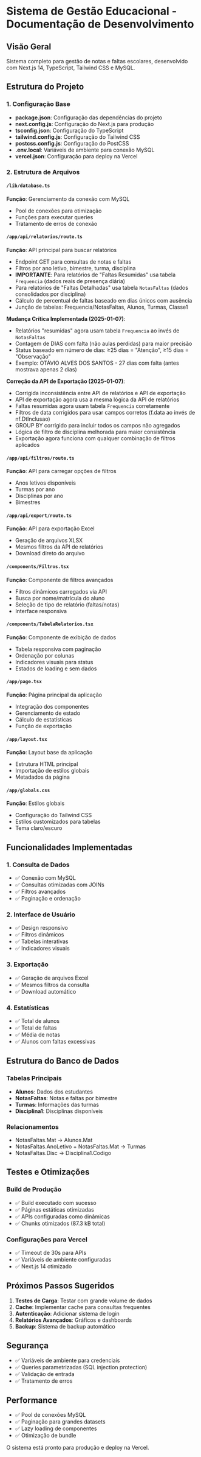 # Sistema de Gestão Educacional - Documentação de Desenvolvimento

## Visão Geral
Sistema completo para gestão de notas e faltas escolares, desenvolvido com Next.js 14, TypeScript, Tailwind CSS e MySQL.

## Estrutura do Projeto

### 1. Configuração Base
- **package.json**: Configuração das dependências do projeto
- **next.config.js**: Configuração do Next.js para produção
- **tsconfig.json**: Configuração do TypeScript
- **tailwind.config.js**: Configuração do Tailwind CSS
- **postcss.config.js**: Configuração do PostCSS
- **.env.local**: Variáveis de ambiente para conexão MySQL
- **vercel.json**: Configuração para deploy na Vercel

### 2. Estrutura de Arquivos

#### `/lib/database.ts`
**Função**: Gerenciamento da conexão com MySQL
- Pool de conexões para otimização
- Funções para executar queries
- Tratamento de erros de conexão

#### `/app/api/relatorios/route.ts`
**Função**: API principal para buscar relatórios
- Endpoint GET para consultas de notas e faltas
- Filtros por ano letivo, bimestre, turma, disciplina
- **IMPORTANTE**: Para relatórios de "Faltas Resumidas" usa tabela `Frequencia` (dados reais de presença diária)
- Para relatórios de "Faltas Detalhadas" usa tabela `NotasFaltas` (dados consolidados por disciplina)
- Cálculo de percentual de faltas baseado em dias únicos com ausência
- Junção de tabelas: Frequencia/NotasFaltas, Alunos, Turmas, Classe1

**Mudança Crítica Implementada (2025-01-07)**:
- Relatórios "resumidas" agora usam tabela `Frequencia` ao invés de `NotasFaltas`
- Contagem de DIAS com falta (não aulas perdidas) para maior precisão
- Status baseado em número de dias: ≥25 dias = "Atenção", ≥15 dias = "Observação"
- Exemplo: OTÁVIO ALVES DOS SANTOS - 27 dias com falta (antes mostrava apenas 2 dias)

**Correção da API de Exportação (2025-01-07)**:
- Corrigida inconsistência entre API de relatórios e API de exportação
- API de exportação agora usa a mesma lógica da API de relatórios
- Faltas resumidas agora usam tabela `Frequencia` corretamente
- Filtros de data corrigidos para usar campos corretos (f.data ao invés de nf.DtInclusao)
- GROUP BY corrigido para incluir todos os campos não agregados
- Lógica de filtro de disciplina melhorada para maior consistência
- Exportação agora funciona com qualquer combinação de filtros aplicados

#### `/app/api/filtros/route.ts`
**Função**: API para carregar opções de filtros
- Anos letivos disponíveis
- Turmas por ano
- Disciplinas por ano
- Bimestres

#### `/app/api/export/route.ts`
**Função**: API para exportação Excel
- Geração de arquivos XLSX
- Mesmos filtros da API de relatórios
- Download direto do arquivo

#### `/components/Filtros.tsx`
**Função**: Componente de filtros avançados
- Filtros dinâmicos carregados via API
- Busca por nome/matrícula do aluno
- Seleção de tipo de relatório (faltas/notas)
- Interface responsiva

#### `/components/TabelaRelatorios.tsx`
**Função**: Componente de exibição de dados
- Tabela responsiva com paginação
- Ordenação por colunas
- Indicadores visuais para status
- Estados de loading e sem dados

#### `/app/page.tsx`
**Função**: Página principal da aplicação
- Integração dos componentes
- Gerenciamento de estado
- Cálculo de estatísticas
- Função de exportação

#### `/app/layout.tsx`
**Função**: Layout base da aplicação
- Estrutura HTML principal
- Importação de estilos globais
- Metadados da página

#### `/app/globals.css`
**Função**: Estilos globais
- Configuração do Tailwind CSS
- Estilos customizados para tabelas
- Tema claro/escuro

## Funcionalidades Implementadas

### 1. Consulta de Dados
- ✅ Conexão com MySQL
- ✅ Consultas otimizadas com JOINs
- ✅ Filtros avançados
- ✅ Paginação e ordenação

### 2. Interface de Usuário
- ✅ Design responsivo
- ✅ Filtros dinâmicos
- ✅ Tabelas interativas
- ✅ Indicadores visuais

### 3. Exportação
- ✅ Geração de arquivos Excel
- ✅ Mesmos filtros da consulta
- ✅ Download automático

### 4. Estatísticas
- ✅ Total de alunos
- ✅ Total de faltas
- ✅ Média de notas
- ✅ Alunos com faltas excessivas

## Estrutura do Banco de Dados

### Tabelas Principais
- **Alunos**: Dados dos estudantes
- **NotasFaltas**: Notas e faltas por bimestre
- **Turmas**: Informações das turmas
- **Disciplina1**: Disciplinas disponíveis

### Relacionamentos
- NotasFaltas.Mat → Alunos.Mat
- NotasFaltas.AnoLetivo + NotasFaltas.Mat → Turmas
- NotasFaltas.Disc → Disciplina1.Codigo

## Testes e Otimizações

### Build de Produção
- ✅ Build executado com sucesso
- ✅ Páginas estáticas otimizadas
- ✅ APIs configuradas como dinâmicas
- ✅ Chunks otimizados (87.3 kB total)

### Configurações para Vercel
- ✅ Timeout de 30s para APIs
- ✅ Variáveis de ambiente configuradas
- ✅ Next.js 14 otimizado

## Próximos Passos Sugeridos

1. **Testes de Carga**: Testar com grande volume de dados
2. **Cache**: Implementar cache para consultas frequentes
3. **Autenticação**: Adicionar sistema de login
4. **Relatórios Avançados**: Gráficos e dashboards
5. **Backup**: Sistema de backup automático

## Segurança

- ✅ Variáveis de ambiente para credenciais
- ✅ Queries parametrizadas (SQL injection protection)
- ✅ Validação de entrada
- ✅ Tratamento de erros

## Performance

- ✅ Pool de conexões MySQL
- ✅ Paginação para grandes datasets
- ✅ Lazy loading de componentes
- ✅ Otimização de bundle

O sistema está pronto para produção e deploy na Vercel.